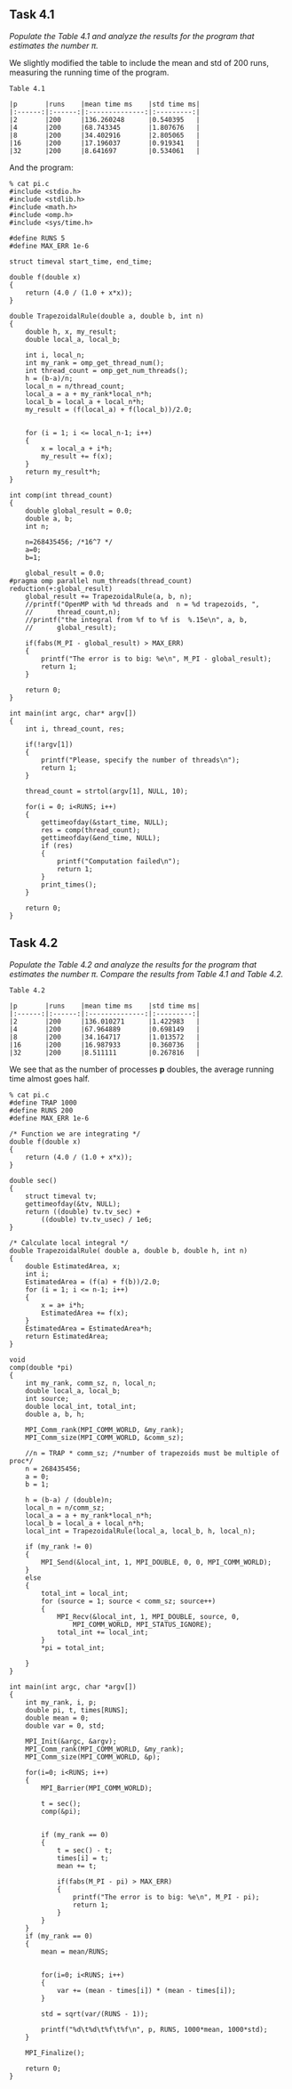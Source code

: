 ## Task 4.1
*Populate the Table 4.1 and analyze the results for the program that
estimates the number π.*

We slightly modified the table to include the mean and std of 200 runs,
measuring the running time of the program.

	Table 4.1

	|p       |runs    |mean time ms    |std time ms|
	|:------:|:------:|:--------------:|:---------:|
	|2       |200     |136.260248      |0.540395   |
	|4       |200     |68.743345       |1.807676   |
	|8       |200     |34.402916       |2.805065   |
	|16      |200     |17.196037       |0.919341   |
	|32      |200     |8.641697        |0.534061   |

And the program:

	% cat pi.c
	#include <stdio.h>
	#include <stdlib.h>
	#include <math.h>
	#include <omp.h>
	#include <sys/time.h>

	#define RUNS 5
	#define MAX_ERR 1e-6

	struct timeval start_time, end_time;

	double f(double x)
	{
		return (4.0 / (1.0 + x*x));
	}

	double TrapezoidalRule(double a, double b, int n)
	{
		double h, x, my_result;
		double local_a, local_b;

		int i, local_n;
		int my_rank = omp_get_thread_num();
		int thread_count = omp_get_num_threads();
		h = (b-a)/n;
		local_n = n/thread_count;
		local_a = a + my_rank*local_n*h;
		local_b = local_a + local_n*h;
		my_result = (f(local_a) + f(local_b))/2.0;


		for (i = 1; i <= local_n-1; i++)
		{
			x = local_a + i*h;
			my_result += f(x);
		}
		return my_result*h;
	}

	int comp(int thread_count)
	{
		double global_result = 0.0;
		double a, b;
		int n;

		n=268435456; /*16^7 */
		a=0;
		b=1;

		global_result = 0.0;
	#pragma omp parallel num_threads(thread_count) reduction(+:global_result)
		global_result += TrapezoidalRule(a, b, n);
		//printf("OpenMP with %d threads and  n = %d trapezoids, ",
		//		thread_count,n);
		//printf("the integral from %f to %f is  %.15e\n", a, b,
		//		global_result);

		if(fabs(M_PI - global_result) > MAX_ERR)
		{
			printf("The error is to big: %e\n", M_PI - global_result);
			return 1;
		}

		return 0;
	}

	int main(int argc, char* argv[])
	{
		int i, thread_count, res;

		if(!argv[1])
		{
			printf("Please, specify the number of threads\n");
			return 1;
		}

		thread_count = strtol(argv[1], NULL, 10);

		for(i = 0; i<RUNS; i++)
		{
			gettimeofday(&start_time, NULL);
			res = comp(thread_count);
			gettimeofday(&end_time, NULL);
			if (res)
			{
				printf("Computation failed\n");
				return 1;
			}
			print_times();
		}

		return 0;
	}

## Task 4.2
*Populate the Table 4.2 and analyze the results for the program that estimates
the number π. Compare the results from Table 4.1 and Table 4.2.*

	Table 4.2

	|p       |runs    |mean time ms    |std time ms|
	|:------:|:------:|:--------------:|:---------:|
	|2       |200     |136.010271      |1.422983   |
	|4       |200     |67.964889       |0.698149   |
	|8       |200     |34.164717       |1.013572   |
	|16      |200     |16.987933       |0.360736   |
	|32      |200     |8.511111        |0.267816   |

We see that as the number of processes **p** doubles, the average running time
almost goes half.

	% cat pi.c
	#define TRAP 1000
	#define RUNS 200
	#define MAX_ERR 1e-6

	/* Function we are integrating */
	double f(double x)
	{
		return (4.0 / (1.0 + x*x));
	}

	double sec()
	{
		struct timeval tv;
		gettimeofday(&tv, NULL);
		return ((double) tv.tv_sec) +
			((double) tv.tv_usec) / 1e6;
	}

	/* Calculate local integral */
	double TrapezoidalRule( double a, double b, double h, int n)
	{
		double EstimatedArea, x;
		int i;
		EstimatedArea = (f(a) + f(b))/2.0;
		for (i = 1; i <= n-1; i++)
		{
			x = a+ i*h;
			EstimatedArea += f(x);
		}
		EstimatedArea = EstimatedArea*h;
		return EstimatedArea;
	}

	void
	comp(double *pi)
	{
		int my_rank, comm_sz, n, local_n;
		double local_a, local_b;
		int source;
		double local_int, total_int;
		double a, b, h;

		MPI_Comm_rank(MPI_COMM_WORLD, &my_rank);
		MPI_Comm_size(MPI_COMM_WORLD, &comm_sz);

		//n = TRAP * comm_sz; /*number of trapezoids must be multiple of proc*/
		n = 268435456;
		a = 0;
		b = 1;

		h = (b-a) / (double)n;
		local_n = n/comm_sz;
		local_a = a + my_rank*local_n*h;
		local_b = local_a + local_n*h;
		local_int = TrapezoidalRule(local_a, local_b, h, local_n);

		if (my_rank != 0)
		{
			MPI_Send(&local_int, 1, MPI_DOUBLE, 0, 0, MPI_COMM_WORLD);
		}
		else
		{
			total_int = local_int;
			for (source = 1; source < comm_sz; source++)
			{
				MPI_Recv(&local_int, 1, MPI_DOUBLE, source, 0,
					MPI_COMM_WORLD, MPI_STATUS_IGNORE);
				total_int += local_int;
			}
			*pi = total_int;

		}
	}

	int main(int argc, char *argv[])
	{
		int my_rank, i, p;
		double pi, t, times[RUNS];
		double mean = 0;
		double var = 0, std;

		MPI_Init(&argc, &argv);
		MPI_Comm_rank(MPI_COMM_WORLD, &my_rank);
		MPI_Comm_size(MPI_COMM_WORLD, &p);

		for(i=0; i<RUNS; i++)
		{
			MPI_Barrier(MPI_COMM_WORLD);

			t = sec();
			comp(&pi);


			if (my_rank == 0)
			{
				t = sec() - t;
				times[i] = t;
				mean += t;

				if(fabs(M_PI - pi) > MAX_ERR)
				{
					printf("The error is to big: %e\n", M_PI - pi);
					return 1;
				}
			}
		}
		if (my_rank == 0)
		{
			mean = mean/RUNS;


			for(i=0; i<RUNS; i++)
			{
				var += (mean - times[i]) * (mean - times[i]);
			}

			std = sqrt(var/(RUNS - 1));

			printf("%d\t%d\t%f\t%f\n", p, RUNS, 1000*mean, 1000*std);
		}

		MPI_Finalize();

		return 0;
	}


